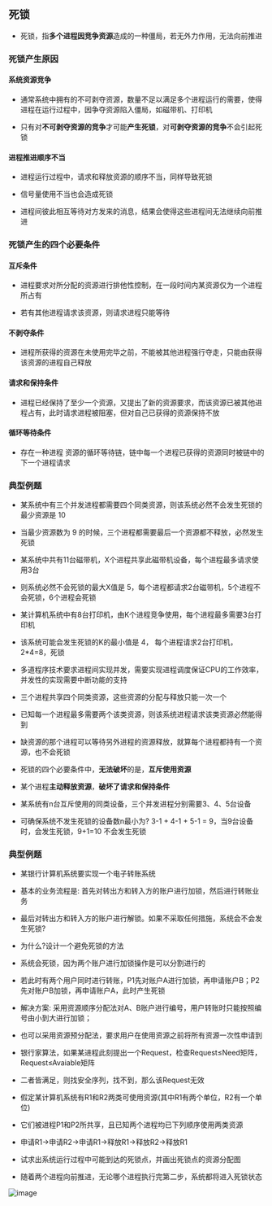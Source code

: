 ## 死锁

- 死锁，指**多个进程因竞争资源**造成的一种僵局，若无外力作用，无法向前推进

### 死锁产生原因

#### 系统资源竞争

- 通常系统中拥有的不可剥夺资源，数量不足以满足多个进程运行的需要，使得进程在运行过程中，因争夺资源陷入僵局，如磁带机、打印机

- 只有对**不可剥夺资源的竞争**才可能**产生死锁**，对**可剥夺资源的竞争**不会引起死锁

#### 进程推进顺序不当

- 进程运行过程中，请求和释放资源的顺序不当，同样导致死锁

- 信号量使用不当也会造成死锁

- 进程间彼此相互等待对方发来的消息，结果会使得这些进程间无法继续向前推进

### 死锁产生的四个必要条件

#### 互斥条件

- 进程要求对所分配的资源进行排他性控制，在一段时间内某资源仅为一个进程所占有

- 若有其他进程请求该资源，则请求进程只能等待

#### 不剥夺条件

- 进程所获得的资源在未使用完毕之前，不能被其他进程强行夺走，只能由获得该资源的进程自己释放

#### 请求和保持条件

- 进程已经保持了至少一个资源，又提出了新的资源要求，而该资源已被其他进程占有，此时请求进程被阻塞，但对自己已获得的资源保持不放

#### 循环等待条件

- 存在一种进程 资源的循环等待链，链中每一个进程已获得的资源同时被链中的下一个进程请求

### 典型例题

- 某系统中有三个并发进程都需要四个同类资源，则该系统必然不会发生死锁的最少资源是 10

- 当最少资源数为 9 的时候，三个进程都需要最后一个资源都不释放，必然发生死锁

- 某系统中共有11台磁带机，X个进程共享此磁带机设备，每个进程最多请求使用3台

- 则系统必然不会死锁的最大X值是 5，每个进程都请求2台磁带机，5个进程不会死锁，6个进程会死锁

- 某计算机系统中有8台打印机，由K个进程竞争使用，每个进程最多需要3台打印机

- 该系统可能会发生死锁的K的最小值是 4， 每个进程请求2台打印机，2\*4=8，死锁

- 多道程序技术要求进程间实现并发，需要实现进程调度保证CPU的工作效率，并发性的实现需要中断功能的支持

- 三个进程共享四个同类资源，这些资源的分配与释放只能一次一个

- 已知每一个进程最多需要两个该类资源，则该系统进程请求该类资源必然能得到

- 缺资源的那个进程可以等待另外进程的资源释放，就算每个进程都持有一个资源，也不会死锁

- 死锁的四个必要条件中，**无法破坏**的是，**互斥使用资源**

- 某个进程**主动释放资源**，**破坏了请求和保持条件**

- 某系统有n台互斥使用的同类设备，三个并发进程分别需要3、4、5台设备

- 可确保系统不发生死锁的设备数n最小为? 3-1 + 4-1 + 5-1 = 9，当9台设备时，会发生死锁，9+1=10 不会发生死锁

### 典型例题

- 某银行计算机系统要实现一个电子转账系统

- 基本的业务流程是: 首先对转出方和转入方的账户进行加锁，然后进行转账业务

- 最后对转出方和转入方的账户进行解锁。如果不采取任何措施，系统会不会发生死锁?

- 为什么?设计一个避免死锁的方法

- 系统会死锁，因为两个账户进行加锁操作是可以分割进行的

- 若此时有两个用户同时进行转账，P1先对账户A进行加锁，再申请账户B；P2先对账户B加锁，再申请账户A，此时产生死锁

- 解决方案: 采用资源顺序分配法对A、B账户进行编号，用户转账时只能按照编号由小到大进行加锁；

- 也可以采用资源预分配法，要求用户在使用资源之前将所有资源一次性申请到

- 银行家算法，如果某进程此刻提出一个Request，检查Request≤Need矩阵，Request≤Avaiable矩阵

- 二者皆满足，则找安全序列，找不到，那么该Request无效

- 假定某计算机系统有R1和R2两类可使用资源(其中R1有两个单位，R2有一个单位)

- 它们被进程P1和P2所共享，且已知两个进程均已下列顺序使用两类资源

- 申请R1->申请R2->申请R1->释放R1->释放R2->释放R1

- 试求出系统运行过程中可能到达的死锁点，并画出死锁点的资源分配图

- 随着两个进程向前推进，无论哪个进程执行完第二步，系统都将进入死锁状态

![image](https://github.com/YC-L/Postgraduate-examination/blob/Operating-System/imgs/Resource-allocation-map.png)



